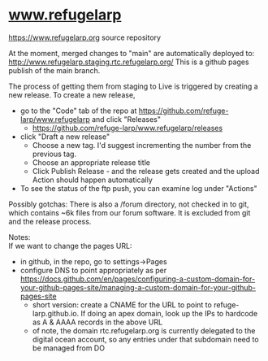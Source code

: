 # www.refugelarp
https://www.refugelarp.org source repository

At the moment, merged changes to "main" are automatically deployed to:
http://www.refugelarp.staging.rtc.refugelarp.org/
This is a github pages publish of the main branch.


The process of getting them from staging to Live is triggered by creating a new release.
To create a new release,
  * go to the "Code" tab of the repo at https://github.com/refuge-larp/www.refugelarp and click "Releases"
    * https://github.com/refuge-larp/www.refugelarp/releases
  * click "Draft a new release"
    * Choose a new tag.  I'd suggest incrementing the number from the previous tag.
    * Choose an appropriate release title
    * Click Publish Release - and the release gets created and the upload Action should happen automatically
  * To see the status of the ftp push, you can examine log under "Actions"


Possibly gotchas:
There is also a /forum directory, not checked in to git, which contains ~6k files from our forum software.
It is excluded from git and the release process.


Notes:  
If we want to change the pages URL:
  * in github, in the repo, go to settings->Pages
  * configure DNS to point appropriately as per https://docs.github.com/en/pages/configuring-a-custom-domain-for-your-github-pages-site/managing-a-custom-domain-for-your-github-pages-site
    * short version:  create a CNAME for the URL to point to refuge-larp.github.io.   If doing an apex domain, look up the IPs to hardcode as A & AAAA records in the above URL
    * of note, the domain rtc.refugelarp.org is currently delegated to the digital ocean account, so any entries under that subdomain need to be managed from DO
